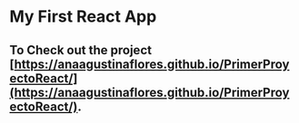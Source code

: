 # My First React App

## To Check out the project [https://anaagustinaflores.github.io/PrimerProyectoReact/](https://anaagustinaflores.github.io/PrimerProyectoReact/).

